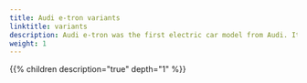 ```yaml
---
title: Audi e-tron variants
linktitle: variants
description: Audi e-tron was the first electric car model from Audi. It now exist as serveral different versions. e-tron 50, e-tron 55 e-tron 60S, e-tron 50 Sportback, e-tron 55 Sportback and e-tron 60S Sportback 
weight: 1
---
```






{{% children description="true" depth="1" %}}
